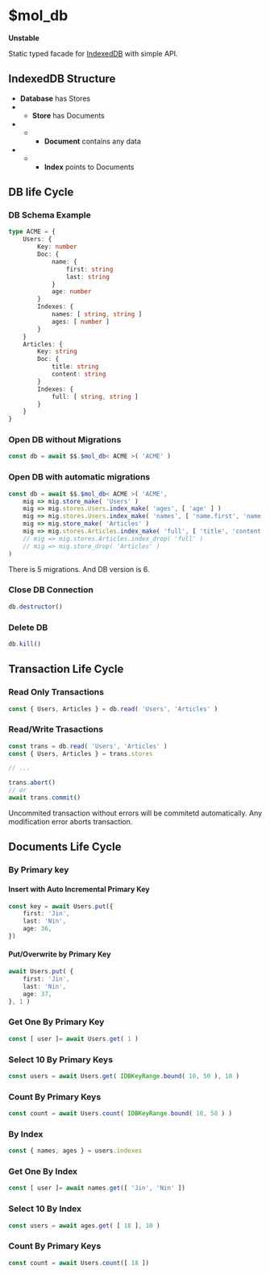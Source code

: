 # $mol_db

**Unstable**

Static typed facade for [IndexedDB](https://developer.mozilla.org/en-US/docs/Web/API/IndexedDB_API) with simple API.

## IndexedDB Structure

- **Database** has Stores
- - **Store** has Documents
- - - **Document** contains any data
- - - **Index** points to Documents

## DB life Cycle

### DB Schema Example

```typescript
type ACME = {
	Users: {
		Key: number
		Doc: {
			name: {
				first: string
				last: string
			}
			age: number
		}
		Indexes: {
			names: [ string, string ]
			ages: [ number ]
		}
	}
	Articles: {
		Key: string
		Doc: {
			title: string
			content: string
		}
		Indexes: {
			full: [ string, string ]
		}
	}
}
```

### Open DB without Migrations

```typescript
const db = await $$.$mol_db< ACME >( 'ACME' )
```

### Open DB with automatic migrations

```typescript
const db = await $$.$mol_db< ACME >( 'ACME',
	mig => mig.store_make( 'Users' )
	mig => mig.stores.Users.index_make( 'ages', [ 'age' ] )
	mig => mig.stores.Users.index_make( 'names', [ 'name.first', 'name.last' ], !!'unique' )
	mig => mig.store_make( 'Articles' )
	mig => mig.stores.Articles.index_make( 'full', [ 'title', 'content' ] )
	// mig => mig.stores.Articles.index_drop( 'full' )
	// mig => mig.store_drop( 'Articles' )
)
```

There is 5 migrations. And DB version is 6.

### Close DB Connection

```typescript
db.destructor()
```

### Delete DB

```typescript
db.kill()
```

## Transaction Life Cycle

### Read Only Transactions

```typescript
const { Users, Articles } = db.read( 'Users', 'Articles' )
```

### Read/Write Trasactions

```typescript
const trans = db.read( 'Users', 'Articles' )
const { Users, Articles } = trans.stores

// ...

trans.abort()
// or
await trans.commit()
```

Uncommited transaction without errors will be commitetd automatically. Any modification error aborts transaction.

## Documents Life Cycle

### By Primary key

#### Insert with Auto Incremental Primary Key

```typescript
const key = await Users.put({
	first: 'Jin',
	last: 'Nin',
	age: 36,
})
```

#### Put/Overwrite by Primary Key

```typescript
await Users.put( {
	first: 'Jin',
	last: 'Nin',
	age: 37,
}, 1 )
```

### Get One By Primary Key

```typescript
const [ user ]= await Users.get( 1 )
```

### Select 10 By Primary Keys

```typescript
const users = await Users.get( IDBKeyRange.bound( 10, 50 ), 10 )
```

### Count By Primary Keys

```typescript
const count = await Users.count( IDBKeyRange.bound( 10, 50 ) )
```

### By Index

```typescript
const { names, ages } = users.indexes
```

### Get One By Index

```typescript
const [ user ]= await names.get([ 'Jin', 'Nin' ])
```

### Select 10 By Index

```typescript
const users = await ages.get( [ 18 ], 10 )
```

### Count By Primary Keys

```typescript
const count = await Users.count([ 18 ])
```

